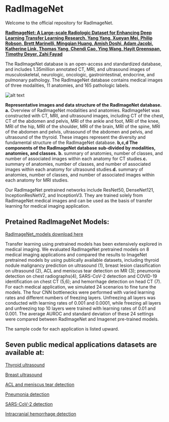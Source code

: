 # RadImageNet
Welcome to the official repository for RadImageNet. 

[__RadImageNet: A Large-scale Radiologic Dataset for Enhancing Deep Learning Transfer Learning Research. Yang Yang, Xueyan Mei, Philip Robson, Brett Marinelli, Mingqian Huang, Amish Doshi, Adam Jacobi, Katherine Link, Thomas Yang, Chendi Cao, Ying Wang, Hayit Greenspan, Timothy Deyer, Zahi Fayad__](https://www.researchsquare.com/article/rs-600803/v1)

The RadImageNet database is an open-access and standardized database, and includes 1.35million annotated CT, MRI, and ultrasound images of musculoskeletal, neurologic, oncologic, gastrointestinal, endocrine, and pulmonary pathology. The RadImageNet database contains medical images of three modalities, 11 anatomies, and 165 pathologic labels. 

![alt text](https://github.com/BMEII-AI/RadImageNet/blob/main/util/database.png)

__Representative images and data structure of the RadImageNet database.__ __a.__ Overview of RadImageNet modalities and anatomies. RadImageNet was constructed with CT, MRI, and ultrasound images, including CT of the chest, CT of the abdomen and pelvis, MRI of the ankle and foot, MRI of the knee, MRI of the hip, MRI of the shoulder, MRI of the brain, MRI of the spine, MRI of the abdomen and pelvis, ultrasound of the abdomen and pelvis, and ultrasound of the thyroid. These images represent the diversity and fundamental structure of the RadImageNet database. **b,c,d The components of the RadImageNet database sub-divided by modalities, anatomies, and classes.** __b.__ summary of anatomies, number of classes, and number of associated images within each anatomy for CT studies.__c.__ summary of anatomies, number of classes, and number of associated images within each anatomy for ultrasound studies.__d.__ summary of anatomies, number of classes, and number of associated images within each anatomy for MRI studies.



Our RadImageNet pretrained networks include ResNet50, DenseNet121, InceptionResNetV2, and InceptionV3. They are trained solely from RadImageNet medical images and can be used as the basis of transfer learning for medical imaging application.


## Pretained RadImageNet Models: 

[RadImageNet_models download here](https://drive.google.com/drive/folders/1ARscSSpTsZyC5-dhnje2fnqNa6GrTix_?usp=sharing)

Transfer learning using pretrained models has been extensively explored in medical imaging.  We evaluated RadImageNet pretrained models on 8 medical imaging applications and compared the results to ImageNet pretrained models by using publically available datasets, including thyroid nodule malignancy prediction on ultrasound (1), breast lesion classification on ultrasound (2), ACL and meniscus tear detection on MR (3); pneumonia detection on chest radiographs(4), SARS-CoV-2 detection and COVID-19 identification on chest CT (5,6); and hemorrhage detection on head CT (7). For each medical application, we simulated 24 scenarios to fine tune the models.  The four  CNN bottlenecks were performed with varied learning rates and different numbers of freezing layers. Unfreezing all layers was conducted with learning rates of 0.001 and 0.0001, while freezing all layers and unfreezing top 10 layers were trained with learning rates of 0.01 and 0.001. The average AUROC and standard deviation of these 24 settings were compared between RadImageNet and Imagenet pre-trained models.

The sample code for each application is listed upward. 

## Seven public medical applications datasets are available at:

[Thyroid ultrasound](https://www.spiedigitallibrary.org/conference-proceedings-of-spie/9287/92870W/An-open-access-thyroid-ultrasound-image-database/10.1117/12.2073532.full?SSO=1
)

[Breast ultrasound](https://www.kaggle.com/aryashah2k/breast-ultrasound-images-dataset)

[ACL and meniscus tear detection](https://stanfordmlgroup.github.io/competitions/mrnet/)

[Pneumonia detection](https://www.kaggle.com/c/rsna-pneumonia-detection-challenge)

[SARS-CoV-2 detection](http://ncov-ai.big.ac.cn/download?lang=en)

[Intracranial hemorrhage detection](https://www.kaggle.com/c/rsna-intracranial-hemorrhage-detection)



